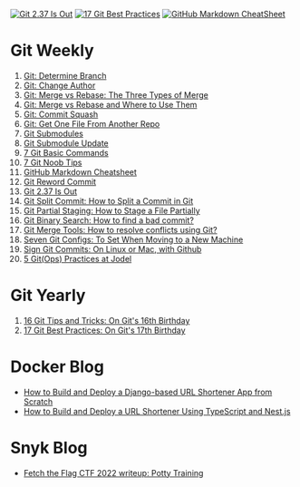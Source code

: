 [![Git 2.37 Is Out](https://miro.medium.com/max/333/1*aedhHIx3fC94aI1p543a_Q.png)](https://itnext.io/git-2-37-is-out-31945b4862aa)
[![17 Git Best Practices](https://miro.medium.com/max/333/1*m_OauEVikYcLzAxPk7gYCQ.png)](https://itnext.io/17-git-best-practices-1988c7306e6b)
[![GitHub Markdown CheatSheet](https://miro.medium.com/max/333/1*9WmTcBMjFRE5mQqzkYSAHQ.png)](https://itnext.io/github-markdown-cheatsheet-50642835effa)


# Git Weekly
1. [Git: Determine Branch]( https://link.medium.com/lz1YApQlesb)
2. [Git: Change Author]( https://link.medium.com/B13kkJVlesb)
3. [Git: Merge vs Rebase: The Three Types of Merge](https://itnext.io/git-merge-vs-rebase-938950fb218)
4. [Git: Merge vs Rebase and Where to Use Them](https://itnext.io/git-merge-vs-rebase-and-where-to-use-them-2a0a6e88769d)
5. [Git: Commit Squash](https://itnext.io/git-commit-squash-64c5b23b188a)
6. [Git: Get One File From Another Repo](https://itnext.io/git-get-one-file-from-another-repo-34471067af51)
7. [Git Submodules](https://itnext.io/git-submodules-489f3d6222cd)
8. [Git Submodule Update](https://itnext.io/git-submodule-update-30ef27ea1f79)
9. [7 Git Basic Commands](https://itnext.io/7-git-basic-commands-8d56dc52e8a4)
10. [7 Git Noob Tips](https://blog.devgenius.io/7-git-noob-tips-d5246c769ec9)
11. [GitHub Markdown Cheatsheet](https://itnext.io/github-markdown-cheatsheet-50642835effa)
12. [Git Reword Commit](https://itnext.io/git-reword-commit-82f0773fb22b)
13. [Git 2.37 Is Out](https://itnext.io/git-2-37-is-out-31945b4862aa)
14. [Git Split Commit: How to Split a Commit in Git](https://itnext.io/git-split-commit-b42a609a6bf3)
15. [Git Partial Staging: How to Stage a File Partially](https://itnext.io/git-partial-staging-17714642cb1e)
16. [Git Binary Search: How to find a bad commit?](https://itnext.io/git-binary-search-de86e9aa334a)
17. [Git Merge Tools: How to resolve conflicts using Git?](https://itnext.io/git-merge-tools-be2efd7ec9db)
18. [Seven Git Configs: To Set When Moving to a New Machine](https://itnext.io/seven-git-configs-9de48007aa77)
19. [Sign Git Commits: On Linux or Mac, with Github](https://itnext.io/sign-git-commits-7518318b804a)
20. [5 Git(Ops) Practices at Jodel](https://medium.com/jodel-engineering/5-git-ops-practices-at-jodel-cb1b62649562)

# Git Yearly
1. [16 Git Tips and Tricks: On Git's 16th Birthday](https://itnext.io/16-git-tips-and-tricks-bf08d0602d3b)
2. [17 Git Best Practices: On Git's 17th Birthday](https://itnext.io/17-git-best-practices-1988c7306e6b)

# Docker Blog
- [How to Build and Deploy a Django-based URL Shortener App from Scratch](https://www.docker.com/blog/how-to-build-and-deploy-a-django-based-url-shortener-app-from-scratch/)
- [How to Build and Deploy a URL Shortener Using TypeScript and Nest.js](https://www.docker.com/blog/how-to-build-and-deploy-a-url-shortener-using-typescript-and-nest-js/)

# Snyk Blog
- [Fetch the Flag CTF 2022 writeup: Potty Training](https://snyk.io/blog/fetch-the-flag-ctf-2022-writeup-potty-training/)
